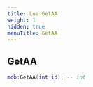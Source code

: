 ```yaml
---
title: Lua GetAA
weight: 1
hidden: true
menuTitle: GetAA
---
```

## GetAA
```lua
mob:GetAA(int id); -- int
```